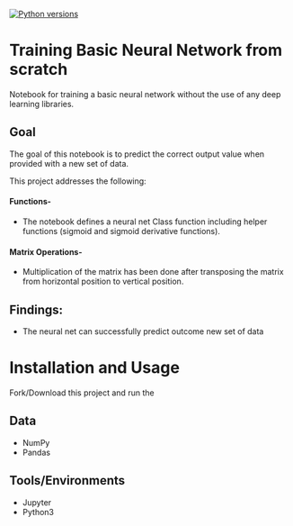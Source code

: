 [![Python versions](https://img.shields.io/pypi/pyversions/diffprivlib.svg)](https://pypi.org/project/diffprivlib/)

# Training Basic Neural Network from scratch
Notebook for training a basic neural network without the use of any deep learning libraries.

## Goal
The goal of this notebook is to  predict the correct output value when provided with a new set of data.

This project addresses the following:

#### Functions-
- The notebook defines a neural net Class function including helper functions (sigmoid and sigmoid derivative functions). 
#### Matrix Operations-
- Multiplication of the matrix has been done after transposing the matrix from horizontal position to vertical position.

## Findings:
- The neural net can successfully predict outcome new set of data
 
# Installation and Usage 
Fork/Download this project and run the 

## Data 
- NumPy 
- Pandas 
## Tools/Environments 
- Jupyter 
- Python3
